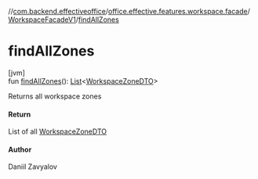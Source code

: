 //[com.backend.effectiveoffice](../../../index.md)/[office.effective.features.workspace.facade](../index.md)/[WorkspaceFacadeV1](index.md)/[findAllZones](find-all-zones.md)

# findAllZones

[jvm]\
fun [findAllZones](find-all-zones.md)(): [List](https://kotlinlang.org/api/latest/jvm/stdlib/kotlin.collections/-list/index.html)&lt;[WorkspaceZoneDTO](../../office.effective.dto/-workspace-zone-d-t-o/index.md)&gt;

Returns all workspace zones

#### Return

List of all [WorkspaceZoneDTO](../../office.effective.dto/-workspace-zone-d-t-o/index.md)

#### Author

Daniil Zavyalov
